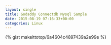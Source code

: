 ```yaml
---
layout: single                                                                                                              
title: Godaddy Connectdb Mysql Sample                                                                                                                       
date: 2015-08-19 07:16:33+00:00                                                                                                                        
categories: Linux                                                                                                                
---                                                                                                                              
```


{% gist makeittotop/6a4604c4897439a2e99e %}                                                                                                           

